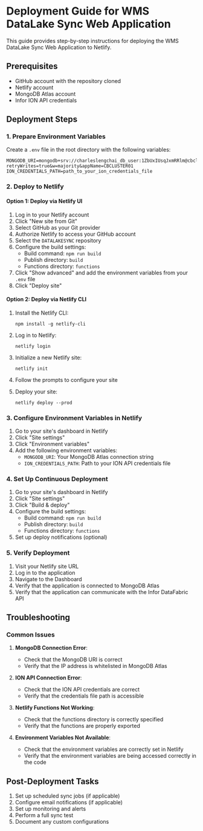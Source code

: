 # Deployment Guide for WMS DataLake Sync Web Application

This guide provides step-by-step instructions for deploying the WMS DataLake Sync Web Application to Netlify.

## Prerequisites

- GitHub account with the repository cloned
- Netlify account
- MongoDB Atlas account
- Infor ION API credentials

## Deployment Steps

### 1. Prepare Environment Variables

Create a `.env` file in the root directory with the following variables:

```
MONGODB_URI=mongodb+srv://charleslengchai_db_user:1ZbUxIUsqJxmRRlm@cbcluster01.jrsfdsz.mongodb.net/?retryWrites=true&w=majority&appName=CBCLUSTER01
ION_CREDENTIALS_PATH=path_to_your_ion_credentials_file
```

### 2. Deploy to Netlify

#### Option 1: Deploy via Netlify UI

1. Log in to your Netlify account
2. Click "New site from Git"
3. Select GitHub as your Git provider
4. Authorize Netlify to access your GitHub account
5. Select the `DATALAKESYNC` repository
6. Configure the build settings:
   - Build command: `npm run build`
   - Publish directory: `build`
   - Functions directory: `functions`
7. Click "Show advanced" and add the environment variables from your `.env` file
8. Click "Deploy site"

#### Option 2: Deploy via Netlify CLI

1. Install the Netlify CLI:
   ```
   npm install -g netlify-cli
   ```

2. Log in to Netlify:
   ```
   netlify login
   ```

3. Initialize a new Netlify site:
   ```
   netlify init
   ```

4. Follow the prompts to configure your site
5. Deploy your site:
   ```
   netlify deploy --prod
   ```

### 3. Configure Environment Variables in Netlify

1. Go to your site's dashboard in Netlify
2. Click "Site settings"
3. Click "Environment variables"
4. Add the following environment variables:
   - `MONGODB_URI`: Your MongoDB Atlas connection string
   - `ION_CREDENTIALS_PATH`: Path to your ION API credentials file

### 4. Set Up Continuous Deployment

1. Go to your site's dashboard in Netlify
2. Click "Site settings"
3. Click "Build & deploy"
4. Configure the build settings:
   - Build command: `npm run build`
   - Publish directory: `build`
   - Functions directory: `functions`
5. Set up deploy notifications (optional)

### 5. Verify Deployment

1. Visit your Netlify site URL
2. Log in to the application
3. Navigate to the Dashboard
4. Verify that the application is connected to MongoDB Atlas
5. Verify that the application can communicate with the Infor DataFabric API

## Troubleshooting

### Common Issues

1. **MongoDB Connection Error**:
   - Check that the MongoDB URI is correct
   - Verify that the IP address is whitelisted in MongoDB Atlas

2. **ION API Connection Error**:
   - Check that the ION API credentials are correct
   - Verify that the credentials file path is accessible

3. **Netlify Functions Not Working**:
   - Check that the functions directory is correctly specified
   - Verify that the functions are properly exported

4. **Environment Variables Not Available**:
   - Check that the environment variables are correctly set in Netlify
   - Verify that the environment variables are being accessed correctly in the code

## Post-Deployment Tasks

1. Set up scheduled sync jobs (if applicable)
2. Configure email notifications (if applicable)
3. Set up monitoring and alerts
4. Perform a full sync test
5. Document any custom configurations
